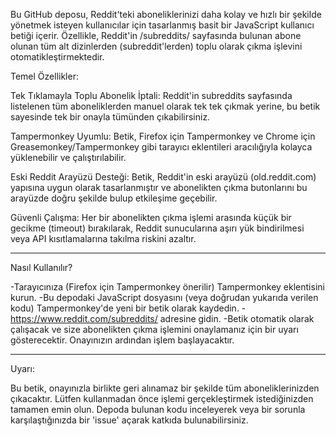 Bu GitHub deposu, Reddit'teki aboneliklerinizi daha kolay ve hızlı bir şekilde yönetmek isteyen kullanıcılar için tasarlanmış basit bir JavaScript kullanıcı betiği içerir. Özellikle, Reddit'in /subreddits/ sayfasında bulunan abone olunan tüm alt dizinlerden (subreddit'lerden) toplu olarak çıkma işlevini otomatikleştirmektedir.

Temel Özellikler:

Tek Tıklamayla Toplu Abonelik İptali: Reddit'in subreddits sayfasında listelenen tüm aboneliklerden manuel olarak tek tek çıkmak yerine, bu betik sayesinde tek bir onayla tümünden çıkabilirsiniz.
    
Tampermonkey Uyumlu: Betik, Firefox için Tampermonkey ve Chrome için Greasemonkey/Tampermonkey gibi tarayıcı eklentileri aracılığıyla kolayca yüklenebilir ve çalıştırılabilir.
    
Eski Reddit Arayüzü Desteği: Betik, Reddit'in eski arayüzü (old.reddit.com) yapısına uygun olarak tasarlanmıştır ve abonelikten çıkma butonlarını bu arayüzde doğru şekilde bulup etkileşime geçebilir.
    
Güvenli Çalışma: Her bir abonelikten çıkma işlemi arasında küçük bir gecikme (timeout) bırakılarak, Reddit sunucularına aşırı yük bindirilmesi veya API kısıtlamalarına takılma riskini azaltır.
***
Nasıl Kullanılır?

-Tarayıcınıza (Firefox için Tampermonkey önerilir) Tampermonkey eklentisini kurun.
-Bu depodaki JavaScript dosyasını (veya doğrudan yukarıda verilen kodu) Tampermonkey'de yeni bir betik olarak kaydedin.
-https://www.reddit.com/subreddits/ adresine gidin.
-Betik otomatik olarak çalışacak ve size abonelikten çıkma işlemini onaylamanız için bir uyarı gösterecektir. Onayınızın ardından işlem başlayacaktır.
***
Uyarı:

Bu betik, onayınızla birlikte geri alınamaz bir şekilde tüm aboneliklerinizden çıkacaktır. Lütfen kullanmadan önce işlemi gerçekleştirmek istediğinizden tamamen emin olun. Depoda bulunan kodu inceleyerek veya bir sorunla karşılaştığınızda bir 'issue' açarak katkıda bulunabilirsiniz.
